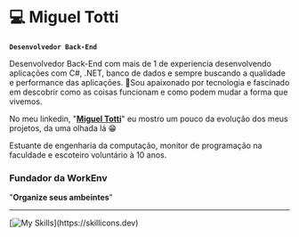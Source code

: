 # 💻 Miguel Totti 

**`Desenvolvedor Back-End`**

Desenvolvedor Back-End com mais de 1 de experiencia desenvolvendo aplicações com C#, .NET, banco de dados e sempre buscando a qualidade e performance das aplicações. 🚀Sou apaixonado por tecnologia e fascinado em descobrir como as coisas funcionam e como podem mudar a forma que vivemos.

No meu linkedin, "[**Miguel Totti**](https://www.linkedin.com/in/miguel-totti/)" eu mostro um pouco da evolução dos meus projetos, da uma olhada lá 😁

Estuante de engenharia da computação, monitor de programação na faculdade e escoteiro voluntário à 10 anos.

### Fundador da WorkEnv  
"**Organize seus ambeintes**"

---
[![My Skills](https://skillicons.dev/icons?i=cs,dotnet,java,spring,mysql,postgres,docker,rabbitmq,aws,angular,flutter,html,css,)](https://skillicons.dev)
